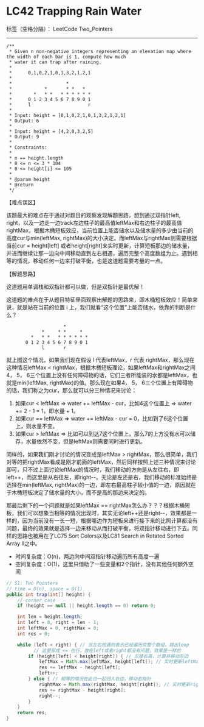 # LC42 Trapping Rain Water
标签（空格分隔）： LeetCode Two_Pointers

---
    /**
     * Given n non-negative integers representing an elevation map where the width of each bar is 1, compute how much
     * water it can trap after raining.
     *
     *      0,1,0,2,1,0,1,3,2,1,2,1
     *
     *                    *
     *            *       * *   *
     *        *   * *   * * * * * *
     *      0 1 2 3 4 5 6 7 8 9 0 1
     *      l                     r
     *
     * Input: height = [0,1,0,2,1,0,1,3,2,1,2,1]
     * Output: 6
     *
     * Input: height = [4,2,0,3,2,5]
     * Output: 9
     *
     * Constraints:
     *
     * n == height.length
     * 0 <= n <= 3 * 104
     * 0 <= height[i] <= 105
     *
     * @param height
     * @return
     */


【难点误区】

该题最大的难点在于通过对题目的观察发现解题思路，想到通过双指针left, right，以及一边走一边track左边柱子的最高值leftMax和右边柱子的最高值rightMax，根据木桶短板效应，当前位置上能否储水以及储水量的多少由当前的高度cur与min(leftMax, rightMax)的大小决定。而leftMax与rightMax则需要根据当前cur = height[left] 或者height[right]来实时更新，计算短板那边的储水量，并进而继续让那一边向中间移动直到左右相遇，遍历完整个高度数组为止。遇到相等的情况，移动任何一边来打破平衡，也是这道题需要考量的一点。


【解题思路】

这道题用单调栈和双指针都可以做，但是双指针是最优解！

这道题的难点在于从题目特征里面观察出解题的思路来，即木桶短板效应！简单来说，就是站在当前的位置 i 上，我们就看“这个位置”上能否储水，依靠的判断是什么？

                         *
                 *     * *     *
             *   * *   * * * * * *
           0 1 2 3 4 5 6 7 8 9 0 1
                 l       r      

就上图这个情况，如果我们现在假设 l 代表leftMax，r 代表 rightMax，那么现在这种情况leftMax < rightMax，根据木桶短板理论，如果leftMax和rightMax之间4， 5， 6三个位置上没有任何障碍物的话，它们三者所能装的水都是leftMax，也就是min(leftMax, rightMax)的值。那么现在如果4， 5， 6三个位置上有障碍物的话，我们称之为cur，那么就可以分三种情况来讨论：

1. 如果cur < leftMax => water += leftMax - cur，比如4这个位置上 => water += 2 - 1 = 1，即水量 + 1。
2. 如果cur == leftMax => water += leftMax - cur = 0，比如到了6这个位置上，则水量不变。
3. 如果cur > leftMax => 比如可以到达7这个位置上，那么7的上方没有水可以储存，水量依然不变，但是leftMax则需要同时进行更新。

同样的，如果我们刚才讨论的情况变成是leftMax > rightMax，那么很简单，我们对等的把rightMax看成是刚才前面的leftMax，然后同样按照上述三种情况来讨论即可，只不过上面讨论leftMax的情况时，我们移动的方向是从左往右，即left++，而这里是从右往左，即right--。无论是左还是右，我们移动的标准始终是选择在min(leftMax, rightMax)的一边，即左右最高柱子较小值的一边，原因就在于木桶短板决定了储水量的大小，而不是高的那边来决定的。

那最后剩下的一个问题就是如果leftMax == rightMax怎么办？？？根据木桶短板，我们可以想象当相等的情况出现时，其实无论left++还是right--，效果都是一样的，因为当前没有一长一短，根据哪边作为短板来进行接下来的比照计算都没有问题，最终的效果就是选择一边来移动从而打破平衡，将双指针移动进行下去。同样的思路也被用在了LC75 Sort Colors以及LC81 Search in Rotated Sorted Array II之中。

* 时间复杂度：O(n)，两边向中间双指针移动遍历所有高度一遍
* 空间复杂度：O(1)，这里只借助了一些变量和2个指针，没有其他任何额外空间

```java     
// S1: Two Pointers
// time = O(n), space = O(1)
public int trap(int[] height) {
    // corner case
    if (height == null || height.length == 0) return 0;

    int len = height.length;
    int left = 0, right = len - 1;
    int leftMax = 0, rightMax = 0;
    int res = 0;

    while (left < right) { // 当左右相遇则表示已经遍历完整个数组，跳出loop
    	  // 这里写成 <= 也行，放在left或者right都没有问题，效果是一样的
        if (height[left] < height[right]) { // 左矮右高，计算并移动左边
            leftMax = Math.max(leftMax, height[left]); // 实时更新leftMax
            res += leftMax - height[left];
            left++;
        } else { // 相等的情况在此也一起归入右边，移动右指针
            rightMax = Math.max(rightMax, height[right]); // 实时更新rightMax
            res += rightMax - height[right];
            right--;
        }
    }
    return res;
}

```